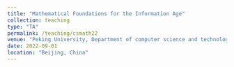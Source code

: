 ```yaml
---
title: "Mathematical Foundations for the Information Age"
collection: teaching
type: "TA"
permalink: /teaching/csmath22
venue: "Peking University, Department of computer science and technology"
date: 2022-09-01
location: "Beijing, China"
---
```

